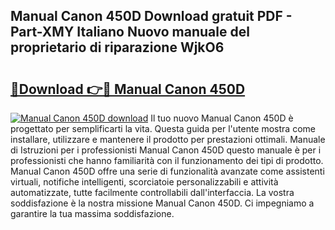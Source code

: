 ## Manual Canon 450D Download gratuit PDF - Part-XMY Italiano Nuovo manuale del proprietario di riparazione WjkO6

# <h2><a href="http://dfbcn2.blite.top/?on=Manual+Canon+450D">🔗Download 👉🔴 Manual Canon 450D</a></h2>

[![Manual Canon 450D download](https://i.imgur.com/lujVjoI.png)](http://dfbcn2.blite.top/?on=Manual+Canon+450D)
Il tuo nuovo Manual Canon 450D è progettato per semplificarti la vita. Questa guida per l'utente mostra come installare, utilizzare e mantenere il prodotto per prestazioni ottimali. Manuale di Istruzioni per i professionisti Manual Canon 450D questo manuale è per i professionisti che hanno familiarità con il funzionamento dei tipi di prodotto. Manual Canon 450D offre una serie di funzionalità avanzate come assistenti virtuali, notifiche intelligenti, scorciatoie personalizzabili e attività automatizzate, tutte facilmente controllabili dall'interfaccia. La vostra soddisfazione è la nostra missione Manual Canon 450D. Ci impegniamo a garantire la tua massima soddisfazione.
